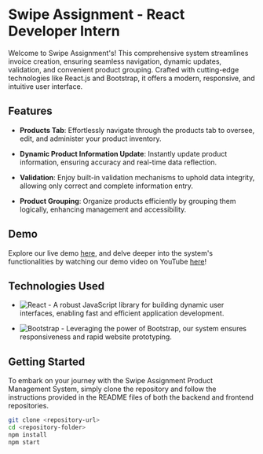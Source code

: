 # Swipe Assignment - React Developer Intern

Welcome to Swipe Assignment's! This comprehensive system streamlines invoice creation, ensuring seamless navigation, dynamic updates, validation, and convenient product grouping. Crafted with cutting-edge technologies like React.js and Bootstrap, it offers a modern, responsive, and intuitive user interface.

## Features

- **Products Tab**: Effortlessly navigate through the products tab to oversee, edit, and administer your product inventory.

- **Dynamic Product Information Update**: Instantly update product information, ensuring accuracy and real-time data reflection.

- **Validation**: Enjoy built-in validation mechanisms to uphold data integrity, allowing only correct and complete information entry.

- **Product Grouping**: Organize products efficiently by grouping them logically, enhancing management and accessibility.

## Demo

Explore our live demo [here](https://swipe-assignment-frontend-beta.vercel.app/), and delve deeper into the system's functionalities by watching our demo video on YouTube [here](https://www.youtube.com/watch?v=SWPGMeTc2zc)!

## Technologies Used

- ![React](https://img.shields.io/badge/React-16.13.1-blue) - A robust JavaScript library for building dynamic user interfaces, enabling fast and efficient application development.

- ![Bootstrap](https://img.shields.io/badge/Bootstrap-4.5.2-purple) - Leveraging the power of Bootstrap, our system ensures responsiveness and rapid website prototyping.

## Getting Started

To embark on your journey with the Swipe Assignment Product Management System, simply clone the repository and follow the instructions provided in the README files of both the backend and frontend repositories.

```bash
git clone <repository-url>
cd <repository-folder>
npm install
npm start
```

